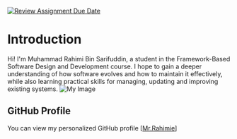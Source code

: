 [![Review Assignment Due Date](https://classroom.github.com/assets/deadline-readme-button-22041afd0340ce965d47ae6ef1cefeee28c7c493a6346c4f15d667ab976d596c.svg)](https://classroom.github.com/a/LQr4ft17)
# Introduction
Hi! I'm Muhammad Rahimi Bin Sarifuddin, a student in the Framework-Based Software Design and Development course. 
I hope to gain a deeper understanding of how software evolves and how to maintain it effectively, while also learning practical skills for managing, updating and improving existing systems.
![My Image](image.jpg)  <!-- Link to the uploaded image -->

## GitHub Profile

You can view my personalized GitHub profile [[Mr.Rahimie](https://github.com/MrRahimie)]

